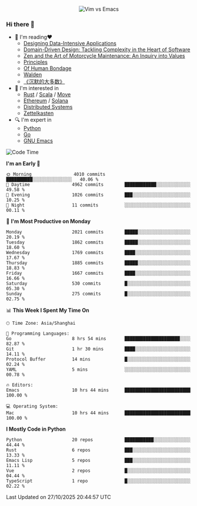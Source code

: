 <p align="center">
    <img src="https://gist.githubusercontent.com/coldnight/e696baffb094e71c96cb302118878eae/raw/40ea5053a6f66cc65f90f437e4173497da225958/banner.gif" alt="Vim vs Emacs" />
</p>

### Hi there 👋

- 📖 I'm reading❤️
    + [Designing Data-Intensive Applications](https://www.oreilly.com/library/view/designing-data-intensive-applications/9781491903063/)
    + [Domain-Driven Design: Tackling Complexity in the Heart of Software](https://www.dddcommunity.org/book/evans_2003/)
    + [Zen and the Art of Motorcycle Maintenance: An Inquiry into Values](https://en.wikipedia.org/wiki/Zen_and_the_Art_of_Motorcycle_Maintenance)
    + [Principles](https://www.principles.com/)
    + [Of Human Bondage](https://en.wikipedia.org/wiki/Of_Human_Bondage)
    + [Walden](https://en.wikipedia.org/wiki/Walden)
    + [《沉默的大多数》](https://en.wikipedia.org/wiki/Silent_majority)
- 🌱 I'm interested in
    + [Rust](https://www.rust-lang.org/) / [Scala](https://www.scala-lang.org/) / [Move](https://github.com/move-language/move/)
    + [Ethereum](https://ethereum.org/en/) / [Solana](https://solana.com/)
	+ [Distributed Systems](https://www.linuxzen.com/notes/topics/20200320174417_%E5%88%86%E5%B8%83%E5%BC%8F/)
	+ [Zettelkasten](https://www.linuxzen.com/notes/notes/20220120080920-slip_box/)
- 🔍 I'm expert in
    + [Python](https://www.python.org/)
    + [Go](https://go.dev/)
    + [GNU Emacs](https://www.gnu.org/software/emacs/)

<!--START_SECTION:waka-->
![Code Time](http://img.shields.io/badge/Code%20Time-3%2C467%20hrs%2036%20mins-blue)

**I'm an Early 🐤** 

```text
🌞 Morning                4010 commits        ██████████░░░░░░░░░░░░░░░   40.06 % 
🌆 Daytime                4962 commits        ████████████░░░░░░░░░░░░░   49.58 % 
🌃 Evening                1026 commits        ███░░░░░░░░░░░░░░░░░░░░░░   10.25 % 
🌙 Night                  11 commits          ░░░░░░░░░░░░░░░░░░░░░░░░░   00.11 % 
```
📅 **I'm Most Productive on Monday** 

```text
Monday                   2021 commits        █████░░░░░░░░░░░░░░░░░░░░   20.19 % 
Tuesday                  1862 commits        █████░░░░░░░░░░░░░░░░░░░░   18.60 % 
Wednesday                1769 commits        ████░░░░░░░░░░░░░░░░░░░░░   17.67 % 
Thursday                 1885 commits        █████░░░░░░░░░░░░░░░░░░░░   18.83 % 
Friday                   1667 commits        ████░░░░░░░░░░░░░░░░░░░░░   16.66 % 
Saturday                 530 commits         █░░░░░░░░░░░░░░░░░░░░░░░░   05.30 % 
Sunday                   275 commits         █░░░░░░░░░░░░░░░░░░░░░░░░   02.75 % 
```


📊 **This Week I Spent My Time On** 

```text
🕑︎ Time Zone: Asia/Shanghai

💬 Programming Languages: 
Go                       8 hrs 54 mins       █████████████████████░░░░   82.87 % 
Git                      1 hr 30 mins        ████░░░░░░░░░░░░░░░░░░░░░   14.11 % 
Protocol Buffer          14 mins             █░░░░░░░░░░░░░░░░░░░░░░░░   02.24 % 
YAML                     5 mins              ░░░░░░░░░░░░░░░░░░░░░░░░░   00.78 % 

🔥 Editors: 
Emacs                    10 hrs 44 mins      █████████████████████████   100.00 % 

💻 Operating System: 
Mac                      10 hrs 44 mins      █████████████████████████   100.00 % 
```

**I Mostly Code in Python** 

```text
Python                   20 repos            ███████████░░░░░░░░░░░░░░   44.44 % 
Rust                     6 repos             ███░░░░░░░░░░░░░░░░░░░░░░   13.33 % 
Emacs Lisp               5 repos             ███░░░░░░░░░░░░░░░░░░░░░░   11.11 % 
Vue                      2 repos             █░░░░░░░░░░░░░░░░░░░░░░░░   04.44 % 
TypeScript               1 repo              █░░░░░░░░░░░░░░░░░░░░░░░░   02.22 % 
```




 Last Updated on 27/10/2025 20:44:57 UTC
<!--END_SECTION:waka-->
